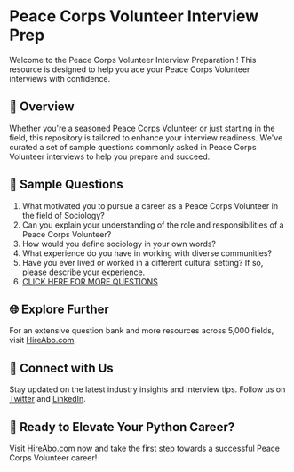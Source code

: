 # Peace Corps Volunteer Interview Prep

Welcome to the Peace Corps Volunteer Interview Preparation ! This resource is designed to help you ace your Peace Corps Volunteer interviews with confidence.

## 🚀 Overview

Whether you're a seasoned Peace Corps Volunteer or just starting in the field, this repository is tailored to enhance your interview readiness. We've curated a set of sample questions commonly asked in Peace Corps Volunteer interviews to help you prepare and succeed.

## 📝 Sample Questions

1. What motivated you to pursue a career as a Peace Corps Volunteer in the field of Sociology?
2. Can you explain your understanding of the role and responsibilities of a Peace Corps Volunteer?
3. How would you define sociology in your own words?
4. What experience do you have in working with diverse communities?
5. Have you ever lived or worked in a different cultural setting? If so, please describe your experience.
6. [CLICK HERE FOR MORE QUESTIONS](https://hireabo.com/job/7_1_39/Peace%20Corps%20Volunteer)

## 🌐 Explore Further

For an extensive question bank and more resources across 5,000 fields, visit [HireAbo.com](https://www.hireabo.com).

## 📱 Connect with Us

Stay updated on the latest industry insights and interview tips. Follow us on [Twitter](https://twitter.com/hireabo) and [LinkedIn](https://www.linkedin.com/in/hire-abo-3609972a8/).

## 🚀 Ready to Elevate Your Python Career?

Visit [HireAbo.com](https://www.hireabo.com) now and take the first step towards a successful Peace Corps Volunteer career!